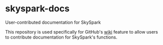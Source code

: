# skyspark-docs
User-contributed documentation for SkySpark 

This repository is used specifically for GitHub's [wiki](https://github.com/mattgwwalker/skyspark-docs/wiki) feature to allow users to contribute
documentation for SkySpark's functions.
